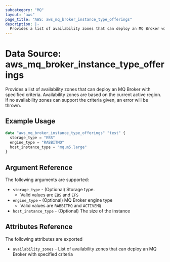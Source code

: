 ```yaml
---
subcategory: "MQ"
layout: "aws"
page_title: "AWS: aws_mq_broker_instance_type_offerings"
description: |-
  Provides a list of availability zones that can deploy an MQ Broker with specified criteria.
---
```


# Data Source: aws_mq_broker_instance_type_offerings

Provides a list of availability zones that can deploy an MQ Broker with specified criteria. Availability zones
are based on the current active region. If no availability zones can support the criteria given,
an error will be thrown.

## Example Usage

```terraform
data "aws_mq_broker_instance_type_offerings" "test" {
  storage_type = "EBS"
  engine_type = "RABBITMQ"
  host_instance_type = "mq.m5.large"
}
```

## Argument Reference

The following arguments are supported:

* `storage_type` - (Optional) Storage type. 
  * Valid values are `EBS` and `EFS`
* `engine_type` - (Optional) MQ Broker engine type
  * Valid values are `RABBITMQ` and `ACTIVEMQ`
* `host_instance_type` - (Optional) The size of the instance

## Attributes Reference

The following attributes are exported
* `availability_zones` - List of availability zones that can deploy an MQ Broker with specified criteria
